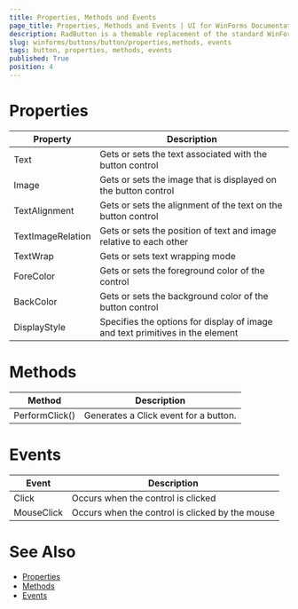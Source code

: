 ```yaml
---
title: Properties, Methods and Events
page_title: Properties, Methods and Events | UI for WinForms Documentation
description: RadButton is a themable replacement of the standard WinForms Button. It can be clicked by using the mouse, Enter key, or Spacebar, if the button has focus.
slug: winforms/buttons/button/properties,methods, events
tags: button, properties, methods, events
published: True
position: 4 
---
```


# Properties

|Property|Description|
|----|----|
|Text|Gets or sets the text associated with the button control|
|Image|Gets or sets the image that is displayed on the button control|
|TextAlignment|Gets or sets the alignment of the text on the button control|
|TextImageRelation|Gets or sets the position of text and image relative to each other|
|TextWrap|Gets or sets text wrapping mode|
|ForeColor|Gets or sets the foreground color of the control|
|BackColor|Gets or sets the background color of the button control|
|DisplayStyle|Specifies the options for display of image and text primitives in the element|

# Methods

|Method|Description|
|----|----|
|PerformClick()|Generates a Click event for a button.|

# Events

|Event|Description|
|----|----|
|Click|Occurs when the control is clicked|
|MouseClick|Occurs when the control is clicked by the mouse|

# See Also

* [Properties](http://docs.telerik.com/devtools/winforms/api/html/Properties_T_Telerik_WinControls_UI_RadButton.htm)
* [Methods](http://docs.telerik.com/devtools/winforms/api/html/Methods_T_Telerik_WinControls_UI_RadButton.htm)
* [Events](http://docs.telerik.com/devtools/winforms/api/html/Events_T_Telerik_WinControls_UI_RadButton.htm)



